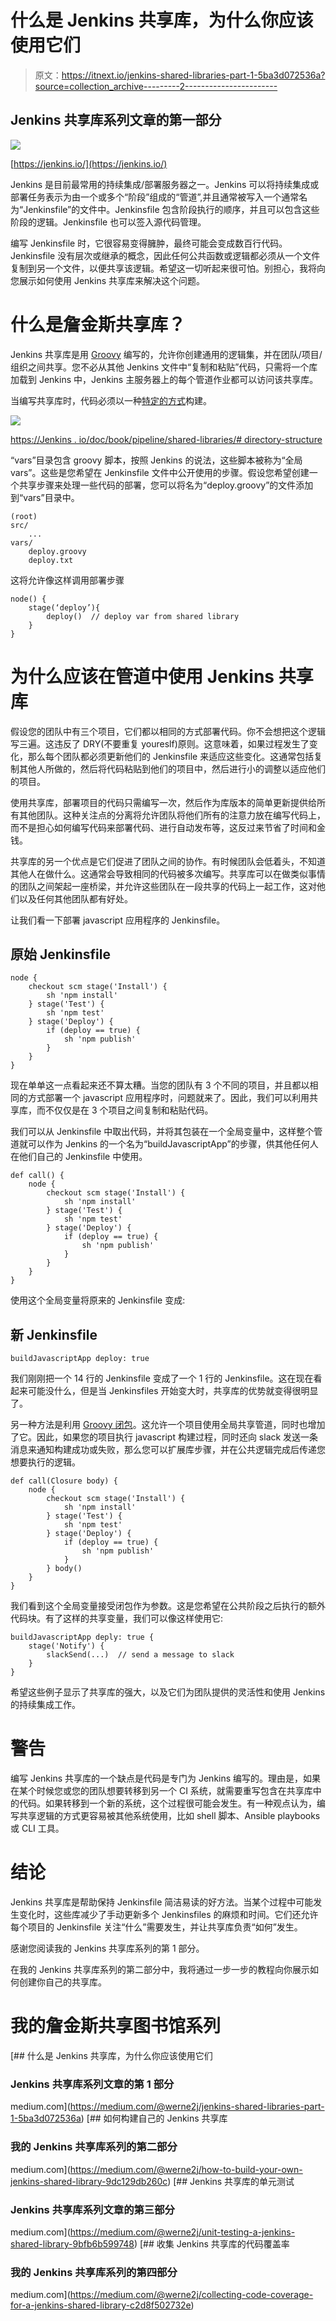 # 什么是 Jenkins 共享库，为什么你应该使用它们

> 原文：<https://itnext.io/jenkins-shared-libraries-part-1-5ba3d072536a?source=collection_archive---------2----------------------->

## Jenkins 共享库系列文章的第一部分

![](img/2bd26feac6a62d72b43262eceec17ed8.png)

[https://jenkins.io/](https://jenkins.io/)

Jenkins 是目前最常用的持续集成/部署服务器之一。Jenkins 可以将持续集成或部署任务表示为由一个或多个“阶段”组成的“管道”,并且通常被写入一个通常名为“Jenkinsfile”的文件中。Jenkinsfile 包含阶段执行的顺序，并且可以包含这些阶段的逻辑。Jenkinsfile 也可以签入源代码管理。

编写 Jenkinsfile 时，它很容易变得臃肿，最终可能会变成数百行代码。Jenkinsfile 没有层次或继承的概念，因此任何公共函数或逻辑都必须从一个文件复制到另一个文件，以便共享该逻辑。希望这一切听起来很可怕。别担心，我将向您展示如何使用 Jenkins 共享库来解决这个问题。

# 什么是詹金斯共享库？

Jenkins 共享库是用 [Groovy](https://groovy-lang.org/) 编写的，允许你创建通用的逻辑集，并在团队/项目/组织之间共享。您不必从其他 Jenkins 文件中“复制和粘贴”代码，只需将一个库加载到 Jenkins 中，Jenkins 主服务器上的每个管道作业都可以访问该共享库。

当编写共享库时，代码必须以一种[特定的方式](https://jenkins.io/doc/book/pipeline/shared-libraries/#directory-structure)构建。

![](img/b9230e460052ec78c59867a5ced5285a.png)

[https://Jenkins . io/doc/book/pipeline/shared-libraries/# directory-structure](https://jenkins.io/doc/book/pipeline/shared-libraries/#directory-structure)

“vars”目录包含 groovy 脚本，按照 Jenkins 的说法，这些脚本被称为“全局 vars”。这些是您希望在 Jenkinsfile 文件中公开使用的步骤。假设您希望创建一个共享步骤来处理一些代码的部署，您可以将名为“deploy.groovy”的文件添加到“vars”目录中。

```
(root)
src/
    ...
vars/
    deploy.groovy
    deploy.txt
```

这将允许像这样调用部署步骤

```
node() {
    stage(‘deploy’){
        deploy()  // deploy var from shared library
    }
}
```

# 为什么应该在管道中使用 Jenkins 共享库

假设您的团队中有三个项目，它们都以相同的方式部署代码。你不会想把这个逻辑写三遍。这违反了 DRY(不要重复 youreslf)原则。这意味着，如果过程发生了变化，那么每个团队都必须更新他们的 Jenkinsfile 来适应这些变化。这通常包括复制其他人所做的，然后将代码粘贴到他们的项目中，然后进行小的调整以适应他们的项目。

使用共享库，部署项目的代码只需编写一次，然后作为库版本的简单更新提供给所有其他团队。这种关注点的分离将允许团队将他们所有的注意力放在编写代码上，而不是担心如何编写代码来部署代码、进行自动发布等，这反过来节省了时间和金钱。

共享库的另一个优点是它们促进了团队之间的协作。有时候团队会低着头，不知道其他人在做什么。这通常会导致相同的代码被多次编写。共享库可以在做类似事情的团队之间架起一座桥梁，并允许这些团队在一段共享的代码上一起工作，这对他们以及任何其他团队都有好处。

让我们看一下部署 javascript 应用程序的 Jenkinsfile。

## 原始 Jenkinsfile

```
node {
    checkout scm stage('Install') {
        sh 'npm install'
    } stage('Test') {
        sh 'npm test'
    } stage('Deploy') {
        if (deploy == true) {
            sh 'npm publish'
        }
    }
}
```

现在单单这一点看起来还不算太糟。当您的团队有 3 个不同的项目，并且都以相同的方式部署一个 javascript 应用程序时，问题就来了。因此，我们可以利用共享库，而不仅仅是在 3 个项目之间复制和粘贴代码。

我们可以从 Jenkinsfile 中取出代码，并将其包装在一个全局变量中，这样整个管道就可以作为 Jenkins 的一个名为“buildJavascriptApp”的步骤，供其他任何人在他们自己的 Jenkinsfile 中使用。

```
def call() {
    node {
        checkout scm stage('Install') {
            sh 'npm install'
        } stage('Test') {
            sh 'npm test'
        } stage('Deploy') {
            if (deploy == true) {
                sh 'npm publish'
            }
        }
    }
}
```

使用这个全局变量将原来的 Jenkinsfile 变成:

## 新 Jenkinsfile

```
buildJavascriptApp deploy: true
```

我们刚刚把一个 14 行的 Jenkinsfile 变成了一个 1 行的 Jenkinsfile。这在现在看起来可能没什么，但是当 Jenkinsfiles 开始变大时，共享库的优势就变得很明显了。

另一种方法是利用 [Groovy 闭包](http://www.groovy-lang.org/closures.html)。这允许一个项目使用全局共享管道，同时也增加了它。因此，如果您的项目执行 javascript 构建过程，同时还向 slack 发送一条消息来通知构建成功或失败，那么您可以扩展库步骤，并在公共逻辑完成后传递您想要执行的逻辑。

```
def call(Closure body) {
    node {
        checkout scm stage('Install') {
            sh 'npm install'
        } stage('Test') {
            sh 'npm test'
        } stage('Deploy') {
            if (deploy == true) {
                sh 'npm publish'
            }
        } body()
    }
}
```

我们看到这个全局变量接受闭包作为参数。这是您希望在公共阶段之后执行的额外代码块。有了这样的共享变量，我们可以像这样使用它:

```
buildJavascriptApp deply: true {
    stage('Notify') {
        slackSend(...)  // send a message to slack
    }
}
```

希望这些例子显示了共享库的强大，以及它们为团队提供的灵活性和使用 Jenkins 的持续集成工作。

# 警告

编写 Jenkins 共享库的一个缺点是代码是专门为 Jenkins 编写的。理由是，如果在某个时候您或您的团队想要转移到另一个 CI 系统，就需要重写包含在共享库中的代码。如果转移到一个新的系统，这个过程很可能会发生。有一种观点认为，编写共享逻辑的方式更容易被其他系统使用，比如 shell 脚本、Ansible playbooks 或 CLI 工具。

# 结论

Jenkins 共享库是帮助保持 Jenkinsfile 简洁易读的好方法。当某个过程中可能发生变化时，这些库减少了手动更新多个 Jenkinsfiles 的麻烦和时间。它们还允许每个项目的 Jenkinsfile 关注“什么”需要发生，并让共享库负责“如何”发生。

感谢您阅读我的 Jenkins 共享库系列的第 1 部分。

在我的 Jenkins 共享库系列的第二部分中，我将通过一步一步的教程向你展示如何创建你自己的共享库。

# 我的詹金斯共享图书馆系列

[](https://medium.com/@werne2j/jenkins-shared-libraries-part-1-5ba3d072536a) [## 什么是 Jenkins 共享库，为什么你应该使用它们

### Jenkins 共享库系列文章的第 1 部分

medium.com](https://medium.com/@werne2j/jenkins-shared-libraries-part-1-5ba3d072536a) [](https://medium.com/@werne2j/how-to-build-your-own-jenkins-shared-library-9dc129db260c) [## 如何构建自己的 Jenkins 共享库

### 我的 Jenkins 共享库系列的第二部分

medium.com](https://medium.com/@werne2j/how-to-build-your-own-jenkins-shared-library-9dc129db260c) [](https://medium.com/@werne2j/unit-testing-a-jenkins-shared-library-9bfb6b599748) [## Jenkins 共享库的单元测试

### Jenkins 共享库系列文章的第三部分

medium.com](https://medium.com/@werne2j/unit-testing-a-jenkins-shared-library-9bfb6b599748) [](https://medium.com/@werne2j/collecting-code-coverage-for-a-jenkins-shared-library-c2d8f502732e) [## 收集 Jenkins 共享库的代码覆盖率

### 我的 Jenkins 共享库系列的第四部分

medium.com](https://medium.com/@werne2j/collecting-code-coverage-for-a-jenkins-shared-library-c2d8f502732e)